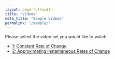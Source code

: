 ```yaml
---
layout: page-fullwidth
title: "Videos"
meta_title: "Sample Videos"
permalink: "/sample/"
---
```


Please select the video set you would like to watch

* [1: Constant Rate of Change](https://ximera.osu.edu/calcvids/sample/croc)
* [2: Approximating Instantaneous Rates of Change](https://ximera.osu.edu/calcvids/sample/arociroc)
<!--* [3: Graphing Derivatives](3)-->
<!--* [4: Basic Derivative Rules](4)-->
<!--* [5: The Chain Rule](5)-->
<!--* [6: Optimization](6)-->
<!--* [7: Integrals from Riemann Sums](7)-->
<!--* [8: Antiderivatives](8)-->
